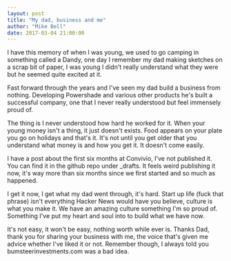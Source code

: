 ```yaml
---
layout: post
title: "My dad, business and me"
author: "Mike Bell"
date: 2017-03-04 21:00:00
---
```


I have this memory of when I was young, we used to go camping in something called a Dandy, one day I remember my dad making sketches on a scrap bit of paper, I was young I didn't really understand what they were but he seemed quite excited at it.

Fast forward through the years and I've seen my dad build a business from nothing. Developing Powershade and various other products he's built a successful company, one that I never really understood but feel immensely proud of.

The thing is I never understood how hard he worked for it. When your young money isn't a thing, it just doesn't exists. Food appears on your plate you go on holidays and that's it. It's not until you get older that you understand what money is and how you get it. It doesn't come easily.

I have a post about the first six months at Convivio, I've not published it. You can find it in the github repo under _drafts. It feels weird publishing it now, it's way more than six months since we first started and so much as happened.

I get it now, I get what my dad went through, it's hard. Start up life (fuck that phrase) isn't everything Hacker News would have you believe, culture is what you make it. We have an amazing culture something I'm so proud of. Something I've put my heart and soul into to build what we have now.

It's not easy, it won't be easy, nothing worth while ever is. Thanks Dad, thank you for sharing your business with me, the voice that's given me advice whether I've liked it or not. Remember though, I always told you bumsteerinvestments.com was a bad idea.
